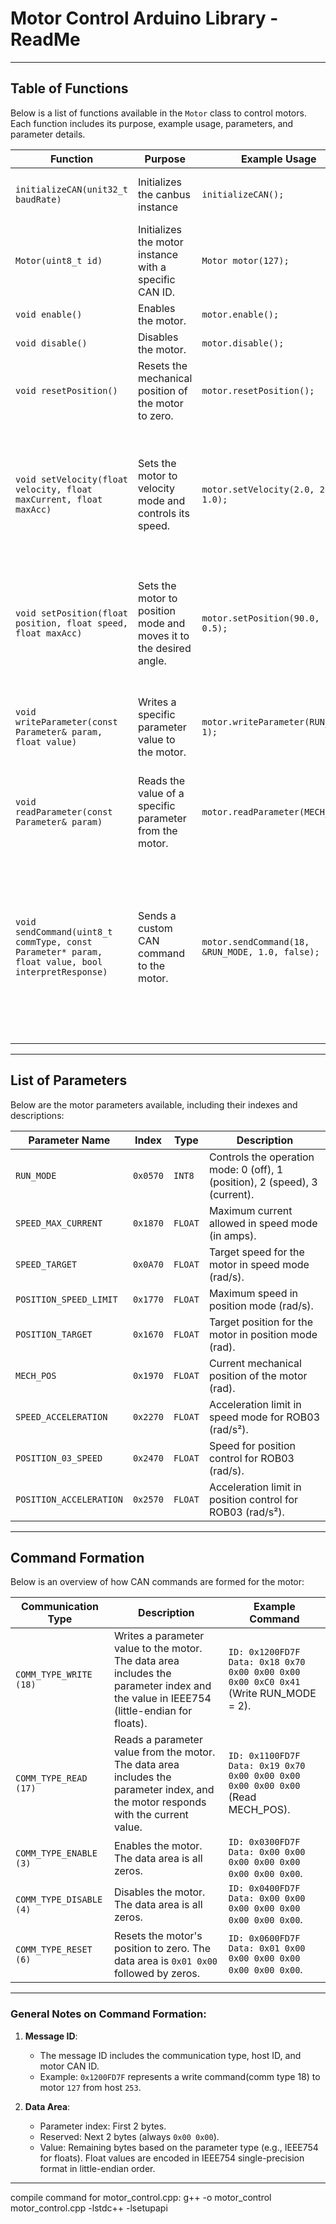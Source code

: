 # Motor Control Arduino Library - ReadMe

---

## **Table of Functions**

Below is a list of functions available in the `Motor` class to control motors. Each function includes its purpose, example usage, parameters, and parameter details.

| **Function**                | **Purpose**                                                                                  | **Example Usage**                              | **Parameters**                                                                                                         |
|-----------------------------|----------------------------------------------------------------------------------------------|------------------------------------------------|-----------------------------------------------------------------------------------------------------------------------|
| `initializeCAN(unit32_t baudRate)`         | Initializes the canbus instance                                       | `initializeCAN();`                            | **baudRate (uint32_t)**: CAN Baudrate (optional, default 1mbps).                                                                          |
| `Motor(uint8_t id)`         | Initializes the motor instance with a specific CAN ID.                                       | `Motor motor(127);`                            | **id (uint8_t)**: Motor CAN ID (compulsory).                                                                          |
| `void enable()`             | Enables the motor.                                                                           | `motor.enable();`                              | None                                                                                                                  |
| `void disable()`            | Disables the motor.                                                                          | `motor.disable();`                             | None                                                                                                                  |
| `void resetPosition()`      | Resets the mechanical position of the motor to zero.                                         | `motor.resetPosition();`                       | None                                                                                                                  |
| `void setVelocity(float velocity, float maxCurrent, float maxAcc)` | Sets the motor to velocity mode and controls its speed.                            | `motor.setVelocity(2.0, 23.0, 1.0);`           | **velocity (float)**: Target velocity (rad/s, compulsory).<br>**maxCurrent (float)**: Max current (A, optional).<br>**maxAcc (float)**: Max acceleration (rad/s², optional). |
| `void setPosition(float position, float speed, float maxAcc)`    | Sets the motor to position mode and moves it to the desired angle.                  | `motor.setPosition(90.0, 1.0, 0.5);`           | **position (float)**: Target position (rad, compulsory).<br>**speed (float)**: Max speed (rad/s, optional).<br>**maxAcc (float)**: Max acceleration (rad/s², optional). |
| `void writeParameter(const Parameter& param, float value)`      | Writes a specific parameter value to the motor.                                      | `motor.writeParameter(RUN_MODE, 1);`           | **param (Parameter)**: Target parameter (compulsory).<br>**value (float)**: Value to write (compulsory).              |
| `void readParameter(const Parameter& param)`                    | Reads the value of a specific parameter from the motor.                              | `motor.readParameter(MECH_POS);`               | **param (Parameter)**: Target parameter (compulsory).                                                                 |
| `void sendCommand(uint8_t commType, const Parameter* param, float value, bool interpretResponse)` | Sends a custom CAN command to the motor.                  | `motor.sendCommand(18, &RUN_MODE, 1.0, false);` | **commType (uint8_t)**: Communication type (compulsory).<br>**param (Parameter\*)**: Target parameter (optional).<br>**value (float)**: Parameter value (optional).<br>**interpretResponse (bool)**: Interpret response (optional). |

---

## **List of Parameters**

Below are the motor parameters available, including their indexes and descriptions:

| **Parameter Name**          | **Index** | **Type**  | **Description**                                                                          |
|-----------------------------|-----------|-----------|------------------------------------------------------------------------------------------|
| `RUN_MODE`                 | `0x0570`  | `INT8`    | Controls the operation mode: 0 (off), 1 (position), 2 (speed), 3 (current).              |
| `SPEED_MAX_CURRENT`        | `0x1870`  | `FLOAT`   | Maximum current allowed in speed mode (in amps).                                         |
| `SPEED_TARGET`             | `0x0A70`  | `FLOAT`   | Target speed for the motor in speed mode (rad/s).                                        |
| `POSITION_SPEED_LIMIT`     | `0x1770`  | `FLOAT`   | Maximum speed in position mode (rad/s).                                                 |
| `POSITION_TARGET`          | `0x1670`  | `FLOAT`   | Target position for the motor in position mode (rad).                                    |
| `MECH_POS`                 | `0x1970`  | `FLOAT`   | Current mechanical position of the motor (rad).                                          |
| `SPEED_ACCELERATION`       | `0x2270`  | `FLOAT`   | Acceleration limit in speed mode for ROB03 (rad/s²).                                     |
| `POSITION_03_SPEED`        | `0x2470`  | `FLOAT`   | Speed for position control for ROB03 (rad/s).                                            |
| `POSITION_ACCELERATION`    | `0x2570`  | `FLOAT`   | Acceleration limit in position control for ROB03 (rad/s²).                                |

---

## **Command Formation**

Below is an overview of how CAN commands are formed for the motor:

| **Communication Type**      | **Description**                                                                                                                                                                          | **Example Command**                                                                                  |
|-----------------------------|------------------------------------------------------------------------------------------------------------------------------------------------------------------------------------------|------------------------------------------------------------------------------------------------------|
| `COMM_TYPE_WRITE (18)`      | Writes a parameter value to the motor. The data area includes the parameter index and the value in IEEE754 (little-endian for floats).                                                   | `ID: 0x1200FD7F Data: 0x18 0x70 0x00 0x00 0x00 0x00 0xC0 0x41` (Write RUN_MODE = 2).                  |
| `COMM_TYPE_READ (17)`       | Reads a parameter value from the motor. The data area includes the parameter index, and the motor responds with the current value.                                                       | `ID: 0x1100FD7F Data: 0x19 0x70 0x00 0x00 0x00 0x00 0x00 0x00` (Read MECH_POS).                      |
| `COMM_TYPE_ENABLE (3)`      | Enables the motor. The data area is all zeros.                                                                                                                                           | `ID: 0x0300FD7F Data: 0x00 0x00 0x00 0x00 0x00 0x00 0x00 0x00`.                                      |
| `COMM_TYPE_DISABLE (4)`     | Disables the motor. The data area is all zeros.                                                                                                                                          | `ID: 0x0400FD7F Data: 0x00 0x00 0x00 0x00 0x00 0x00 0x00 0x00`.                                      |
| `COMM_TYPE_RESET (6)`       | Resets the motor's position to zero. The data area is `0x01 0x00` followed by zeros.                                                                                                     | `ID: 0x0600FD7F Data: 0x01 0x00 0x00 0x00 0x00 0x00 0x00 0x00`.                                      |

---

### **General Notes on Command Formation**:
1. **Message ID**:
   - The message ID includes the communication type, host ID, and motor CAN ID.
   - Example: `0x1200FD7F` represents a write command(comm type 18) to motor `127` from host `253`.

2. **Data Area**:
   - Parameter index: First 2 bytes.
   - Reserved: Next 2 bytes (always `0x00 0x00`).
   - Value: Remaining bytes based on the parameter type (e.g., IEEE754 for floats). Float values are encoded in IEEE754 single-precision format in little-endian order.
---

compile command for motor_control.cpp: g++ -o motor_control motor_control.cpp -lstdc++ -lsetupapi

